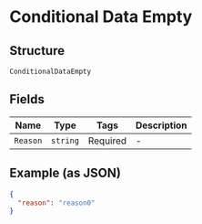 
# Conditional Data Empty

## Structure

`ConditionalDataEmpty`

## Fields

| Name | Type | Tags | Description |
|  --- | --- | --- | --- |
| `Reason` | `string` | Required | - |

## Example (as JSON)

```json
{
  "reason": "reason0"
}
```

